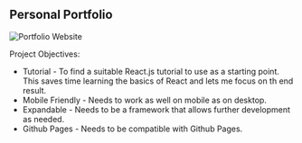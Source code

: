 ## Personal Portfolio

![Portfolio Website](https://i.ibb.co/WgPMpts/image.png)

Project Objectives:
* Tutorial - To find a suitable React.js tutorial to use as a starting point.
  This saves time learning the basics of React and lets me focus on th end result.
* Mobile Friendly - Needs to work as well on mobile as on desktop.
* Expandable - Needs to be a framework that allows further development as needed.
* Github Pages - Needs to be compatible with Github Pages.
